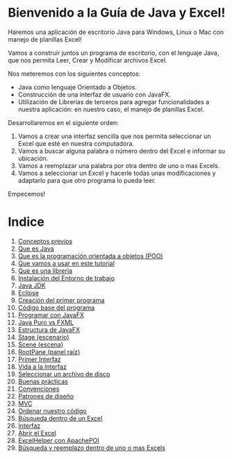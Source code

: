 # Bienvenido a la Guía de Java y Excel!

Haremos una aplicación de escritorio Java para Windows, Linux o Mac con manejo de planillas Excel!

Vamos a construir juntos un programa de escritorio, con el lenguaje Java, que nos permita Leer, Crear y Modificar archivos Excel.

 Nos meteremos con los siguientes conceptos:
- Java como lenguaje Orientado a Objetos.  
- Construcción de una interfaz de usuario con JavaFX.  
- Utilización de Librerías de terceros para agregar funcionalidades a nuestra aplicación: en nuestro caso, el manejo de planillas Excel.  

 Desarrollaremos en el siguiente orden:
1. Vamos a crear una interfaz sencilla que nos permita seleccionar un Excel que esté en nuestra computadora.  
2. Vamos a buscar alguna palabra o número dentro del Excel e informar su ubicación.  
3. Vamos a reemplazar una palabra por otra dentro de uno o mas Excels.  
4. Vamos a seleccionar un Excel y hacerle todas unas modificaciones y adaptarlo para que otro programa lo pueda leer.  

Empecemos!

# Indice
1. [Conceptos previos](docs/1-conceptos-previos.md)  
 1. [Que es Java](docs/1-conceptos-previos.md#que-es-java)  
 2. [Que es la programación orientada a objetos (POO)](docs/1-conceptos-previos.md#que-significa-que-java-sea-orientado-a-objetos)  
 3. [Que vamos a usar en este tutorial](docs/1-conceptos-previos.md#que-vamos-a-utilizar)  
 4. [Que es una librería](docs/1-conceptos-previos.md#que-es-una-librería)  
2. [Instalación del Entorno de trabajo](docs/2-entorno-de-trabajo.md)  
 1. [Java JDK](docs/2-entorno-de-trabajo.md#java-jdk)  
 2. [Eclipse](docs/2-entorno-de-trabajo.md#eclipse)  
3. [Creación del primer programa](docs/3-creacion-programa.md)  
4. [Código base del programa](docs/4-codigo-por-defecto.md)  
5. [Programar con JavaFX](docs/5-programar_javafx.md)  
 1. [Java Puro vs FXML](docs/5-programar_javafx.md#dos-formas-de-programar-con-javafx)  
 2. [Estructura de JavaFX](docs/5-programar_javafx.md#la-estructura-de-javafx)  
  1. [Stage (escenario)](docs/5-programar_javafx.md#la-estructura-de-javafx)  
  2. [Scene (escena)](docs/5-programar_javafx.md#la-estructura-de-javafx)  
  3. [RootPane (panel raíz)](docs/5-programar_javafx.md#la-estructura-de-javafx)  
6. [Primer Interfaz](docs/6-primer-interfaz.md)  
7. [Vida a la Interfaz](docs/7-primer-handler.md)  
 1. [Seleccionar un archivo de disco](docs/7-primer-handler.md#filechooser)  
8. [Buenas prácticas](docs/8-MVC.md)  
 1. [Convenciones](docs/8-MVC.md#convenciones)  
 2. [Patrones de diseño](docs/8-MVC.md#patrones-de-diseño)  
 3. [MVC](docs/8-MVC.md#mvc)  
 4. [Ordenar nuestro código](docs/8-MVC.md#ordenemos-nuestro-código)  
9. [Búsqueda dentro de un Excel](docs/9-busqueda.md)  
 1. [Interfaz](docs/9-busqueda.md#interfaz)  
 2. [Abrir el Excel](docs/9-busqueda.md#abrir-el-excel)  
 3. [ExcelHelper con ApachePOI](docs/9-busqueda.md#excelhelper)  
10. [Búsqueda y reemplazo dentro de uno o mas Excels](docs/10-buscar-y-reemplazar.md)  

 
 
